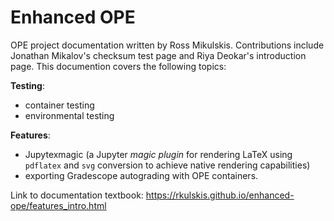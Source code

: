 # Enhanced OPE
OPE project documentation written by Ross Mikulskis. Contributions include Jonathan Mikalov's checksum test page and Riya Deokar's introduction page. This documention covers the following topics:

**Testing**: 
- container testing
- environmental testing

**Features**:
- Jupytexmagic (a Jupyter *magic plugin* for rendering LaTeX using `pdflatex` and `svg` conversion to achieve native rendering capabilities)
- exporting Gradescope autograding with OPE containers.

Link to documentation textbook: https://rkulskis.github.io/enhanced-ope/features_intro.html
